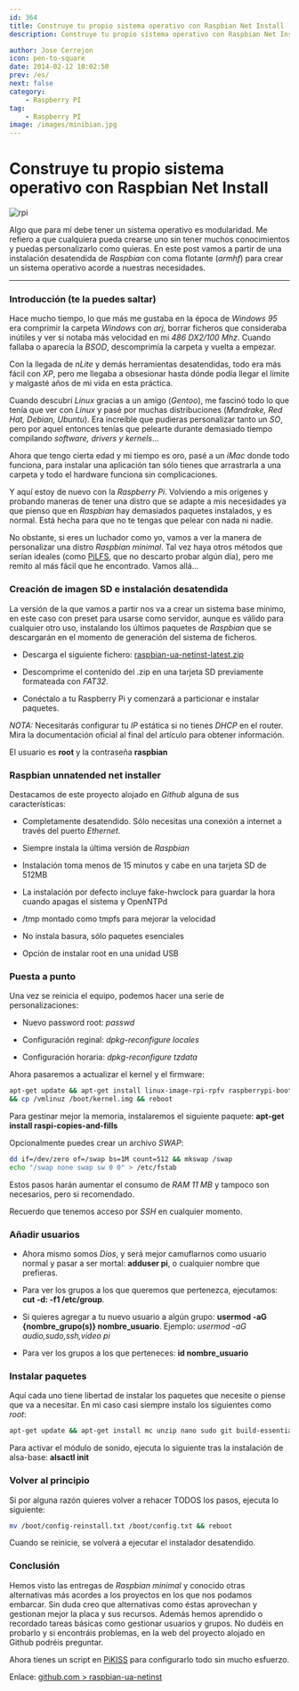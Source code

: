 ```yaml
---
id: 364
title: Construye tu propio sistema operativo con Raspbian Net Install
description: Construye tu propio sistema operativo con Raspbian Net Install

author: Jose Cerrejon
icon: pen-to-square
date: 2014-02-12 10:02:50
prev: /es/
next: false
category:
    - Raspberry PI
tag:
    - Raspberry PI
image: /images/minibian.jpg
---
```


# Construye tu propio sistema operativo con Raspbian Net Install

![rpi](/images/minibian.jpg)

Algo que para mí debe tener un sistema operativo es modularidad. Me refiero a que cualquiera pueda crearse uno sin tener muchos conocimientos y puedas personalizarlo como quieras. En este post vamos a partir de una instalación desatendida de _Raspbian_ con coma flotante (_armhf_) para crear un sistema operativo acorde a nuestras necesidades.

---

### Introducción (te la puedes saltar)

Hace mucho tiempo, lo que más me gustaba en la época de _Windows 95_ era comprimir la carpeta _Windows_ con _arj_, borrar ficheros que consideraba inútiles y ver si notaba más velocidad en mi _486 DX2/100 Mhz_. Cuando fallaba o aparecía la _BSOD_, descomprimía la carpeta y vuelta a empezar.

Con la llegada de _nLite_ y demás herramientas desatendidas, todo era más fácil con _XP_, pero me llegaba a obsesionar hasta dónde podía llegar el límite y malgasté años de mi vida en esta práctica.

Cuando descubrí _Linux_ gracias a un amigo (_Gentoo_), me fascinó todo lo que tenía que ver con _Linux_ y pasé por muchas distribuciones (_Mandrake, Red Hat, Debian, Ubuntu_). Era increíble que pudieras personalizar tanto un _SO_, pero por aquel entonces tenías que pelearte durante demasiado tiempo compilando _software, drivers y kernels_…

Ahora que tengo cierta edad y mi tiempo es oro, pasé a un _iMac_ donde todo funciona, para instalar una aplicación tan sólo tienes que arrastrarla a una carpeta y todo el hardware funciona sin complicaciones.

Y aquí estoy de nuevo con la _Raspberry Pi_. Volviendo a mis orígenes y probando maneras de tener una distro que se adapte a mis necesidades ya que pienso que en _Raspbian_ hay demasiados paquetes instalados, y es normal. Está hecha para que no te tengas que pelear con nada ni nadie.

No obstante, si eres un luchador como yo, vamos a ver la manera de personalizar una distro _Raspbian minimal_. Tal vez haya otros métodos que serían ideales (como [PiLFS](https://www.intestinate.com/pilfs/), que no descarto probar algún día), pero me remito al más fácil que he encontrado. Vamos allá…

### Creación de imagen SD e instalación desatendida

La versión de la que vamos a partir nos va a crear un sistema base mínimo, en este caso con preset para usarse como servidor, aunque es válido para cualquier otro uso, instalando los últimos paquetes de _Raspbian_ que se descargarán en el momento de generación del sistema de ficheros.

-   Descarga el siguiente fichero: [raspbian-ua-netinst-latest.zip](https://hifi.iki.fi/raspbian-ua-netinst/raspbian-ua-netinst-latest.zip)

-   Descomprime el contenido del .zip en una tarjeta SD previamente formateada con _FAT32_.

-   Conéctalo a tu Raspberry Pi y comenzará a particionar e instalar paquetes.

_NOTA:_ Necesitarás configurar tu _IP_ estática si no tienes _DHCP_ en el router. Mira la documentación oficial al final del artículo para obtener información.

El usuario es **root** y la contraseña **raspbian**

### Raspbian unnatended net installer

Destacamos de este proyecto alojado en _Github_ alguna de sus características:

-   Completamente desatendido. Sólo necesitas una conexión a internet a través del puerto _Ethernet_.

-   Siempre instala la última versión de _Raspbian_

-   Instalación toma menos de 15 minutos y cabe en una tarjeta SD de 512MB

-   La instalación por defecto incluye fake-hwclock para guardar la hora cuando apagas el sistema y OpenNTPd

-   /tmp montado como tmpfs para mejorar la velocidad

-   No instala basura, sólo paquetes esenciales

-   Opción de instalar root en una unidad USB

### Puesta a punto

Una vez se reinicia el equipo, podemos hacer una serie de personalizaciones:

-   Nuevo password root: _passwd_

-   Configuración reginal: _dpkg-reconfigure locales_

-   Configuración horaria: _dpkg-reconfigure tzdata_

Ahora pasaremos a actualizar el kernel y el firmware:

```bash
apt-get update && apt-get install linux-image-rpi-rpfv raspberrypi-bootloader-nokernel
&& cp /vmlinuz /boot/kernel.img && reboot
```

Para gestinar mejor la memoria, instalaremos el siguiente paquete: **apt-get install raspi-copies-and-fills**

Opcionalmente puedes crear un archivo _SWAP_:

```bash
dd if=/dev/zero of=/swap bs=1M count=512 && mkswap /swap
echo "/swap none swap sw 0 0" > /etc/fstab
```

Estos pasos harán aumentar el consumo de _RAM 11 MB_ y tampoco son necesarios, pero si recomendado.

Recuerdo que tenemos acceso por _SSH_ en cualquier momento.

### Añadir usuarios

-   Ahora mismo somos _Dios_, y será mejor camuflarnos como usuario normal y pasar a ser mortal: **adduser pi**, o cualquier nombre que prefieras.

-   Para ver los grupos a los que queremos que pertenezca, ejecutamos: **cut -d: -f1 /etc/group**.

-   Si quieres agregar a tu nuevo usuario a algún grupo: **usermod -aG {nombre_grupo(s)} nombre_usuario**. Ejemplo: _usermod -aG audio,sudo,ssh,video pi_

-   Para ver los grupos a los que perteneces: **id nombre_usuario**

### Instalar paquetes

Aquí cada uno tiene libertad de instalar los paquetes que necesite o piense que va a necesitar. En mi caso casi siempre instalo los siguientes como _root_:

```bash
apt-get update && apt-get install mc unzip nano sudo git build-essential alsa-base
```

Para activar el módulo de sonido, ejecuta lo siguiente tras la instalación de alsa-base: **alsactl init**

### Volver al principio

Si por alguna razón quieres volver a rehacer TODOS los pasos, ejecuta lo siguiente:

```bash
mv /boot/config-reinstall.txt /boot/config.txt && reboot
```

Cuando se reinicie, se volverá a ejecutar el instalador desatendido.

### Conclusión

Hemos visto las entregas de _Raspbian minimal_ y conocido otras alternativas más acordes a los proyectos en los que nos podamos embarcar. Sin duda creo que alternativas como éstas aprovechan y gestionan mejor la placa y sus recursos. Además hemos aprendido o recordado tareas básicas como gestionar usuarios y grupos. No dudéis en probarlo y si encontráis problemas, en la web del proyecto alojado en Github podréis preguntar.

Ahora tienes un script en [PiKISS](https://github.com/jmcerrejon/PiKISS) para configurarlo todo sin mucho esfuerzo.

Enlace: [github.com > raspbian-ua-netinst](https://github.com/hifi/raspbian-ua-netinst)
